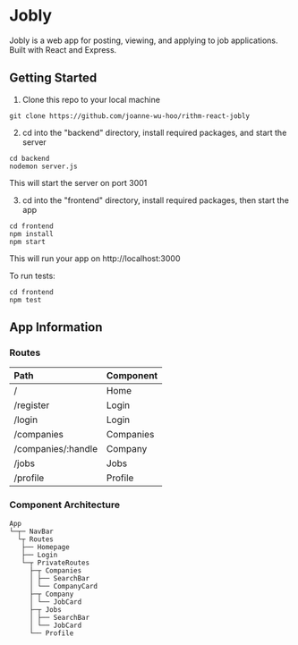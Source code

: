 # Jobly
Jobly is a web app for posting, viewing, and applying to job applications. Built with React and Express.

## Getting Started

1. Clone this repo to your local machine 
```
git clone https://github.com/joanne-wu-hoo/rithm-react-jobly
```
2. cd into the "backend" directory, install required packages, and start the server
```
cd backend
nodemon server.js 
```
  This will start the server on port 3001

3. cd into the "frontend" directory, install required packages, then start the app
```
cd frontend
npm install
npm start
```
  This will run your app on http://localhost:3000 

To run tests:
```
cd frontend
npm test
```

## App Information

### Routes
|Path | Component |
| :--- | :--- |
| / | Home  |
| /register  | Login  |
| /login  | Login  |
| /companies  | Companies  |
| /companies/:handle  | Company  |
| /jobs  | Jobs |
| /profile | Profile  |


### Component Architecture
```
App
└─┬─ NavBar
  └┬ Routes
   ├── Homepage
   ├── Login
   └─┬ PrivateRoutes 
     ├─┬ Companies
     │ ├── SearchBar
     │ └── CompanyCard 
     ├─┬ Company
     │ └── JobCard 
     ├─┬ Jobs
     │ ├── SearchBar
     │ └── JobCard
     └── Profile
```
